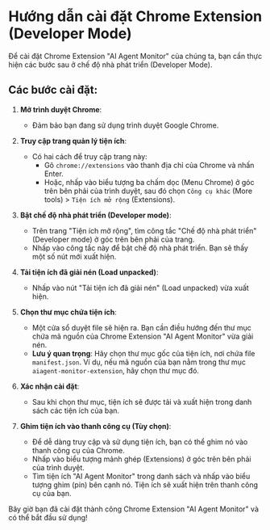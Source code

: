 # Hướng dẫn cài đặt Chrome Extension (Developer Mode)

Để cài đặt Chrome Extension "AI Agent Monitor" của chúng ta, bạn cần thực hiện các bước sau ở chế độ nhà phát triển (Developer Mode).

## Các bước cài đặt:

1.  **Mở trình duyệt Chrome**:
    - Đảm bảo bạn đang sử dụng trình duyệt Google Chrome.

2.  **Truy cập trang quản lý tiện ích**:
    - Có hai cách để truy cập trang này:
      - Gõ `chrome://extensions` vào thanh địa chỉ của Chrome và nhấn Enter.
      - Hoặc, nhấp vào biểu tượng ba chấm dọc (Menu Chrome) ở góc trên bên phải của trình duyệt, sau đó chọn `Công cụ khác` (More tools) > `Tiện ích mở rộng` (Extensions).

3.  **Bật chế độ nhà phát triển (Developer mode)**:
    - Trên trang "Tiện ích mở rộng", tìm công tắc "Chế độ nhà phát triển" (Developer mode) ở góc trên bên phải của trang.
    - Nhấp vào công tắc này để bật chế độ nhà phát triển. Bạn sẽ thấy một số nút mới xuất hiện.

4.  **Tải tiện ích đã giải nén (Load unpacked)**:
    - Nhấp vào nút "Tải tiện ích đã giải nén" (Load unpacked) vừa xuất hiện.

5.  **Chọn thư mục chứa tiện ích**:
    - Một cửa sổ duyệt file sẽ hiện ra. Bạn cần điều hướng đến thư mục chứa mã nguồn của Chrome Extension "AI Agent Monitor" vừa giải nén.
    - **Lưu ý quan trọng**: Hãy chọn thư mục gốc của tiện ích, nơi chứa file `manifest.json`. Ví dụ, nếu mã nguồn của bạn nằm trong thư mục `aiagent-monitor-extension`, hãy chọn thư mục đó.

6.  **Xác nhận cài đặt**:
    - Sau khi chọn thư mục, tiện ích sẽ được tải và xuất hiện trong danh sách các tiện ích của bạn.

7.  **Ghim tiện ích vào thanh công cụ (Tùy chọn)**:
    - Để dễ dàng truy cập và sử dụng tiện ích, bạn có thể ghim nó vào thanh công cụ của Chrome.
    - Nhấp vào biểu tượng mảnh ghép (Extensions) ở góc trên bên phải của trình duyệt.
    - Tìm tiện ích "AI Agent Monitor" trong danh sách và nhấp vào biểu tượng ghim (pin) bên cạnh nó. Tiện ích sẽ xuất hiện trên thanh công cụ của bạn.

Bây giờ bạn đã cài đặt thành công Chrome Extension "AI Agent Monitor" và có thể bắt đầu sử dụng!
